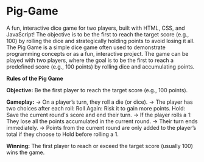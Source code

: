 # Pig-Game
A fun, interactive dice game for two players, built with HTML, CSS, and JavaScript! The objective is to be the first to reach the target score (e.g., 100) by rolling the dice and strategically holding points to avoid losing it all.
The Pig Game is a simple dice game often used to demonstrate programming concepts or as a fun, interactive project. The game can be played with two players, where the goal is to be the first to reach a predefined score (e.g., 100 points) by rolling dice and accumulating points.

**Rules of the Pig Game**

**Objective:**
Be the first player to reach the target score (e.g., 100 points).

**Gameplay:**
-> On a player’s turn, they roll a die (or dice).
-> The player has two choices after each roll:
      Roll Again: Risk it to gain more points.
      Hold: Save the current round's score and end their turn.
-> If the player rolls a 1:
      They lose all the points accumulated in the current round.
-> Their turn ends immediately.
-> Points from the current round are only added to the player’s total if they choose to Hold before rolling a 1.

**Winning:**
The first player to reach or exceed the target score (usually 100) wins the game.

